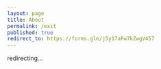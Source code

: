 ```yaml
---
layout: page
title: About
permalink: /exit
published: true
redirect_to: https://forms.gle/j5y17aFw7kZwgV457
---
```


redirecting...
